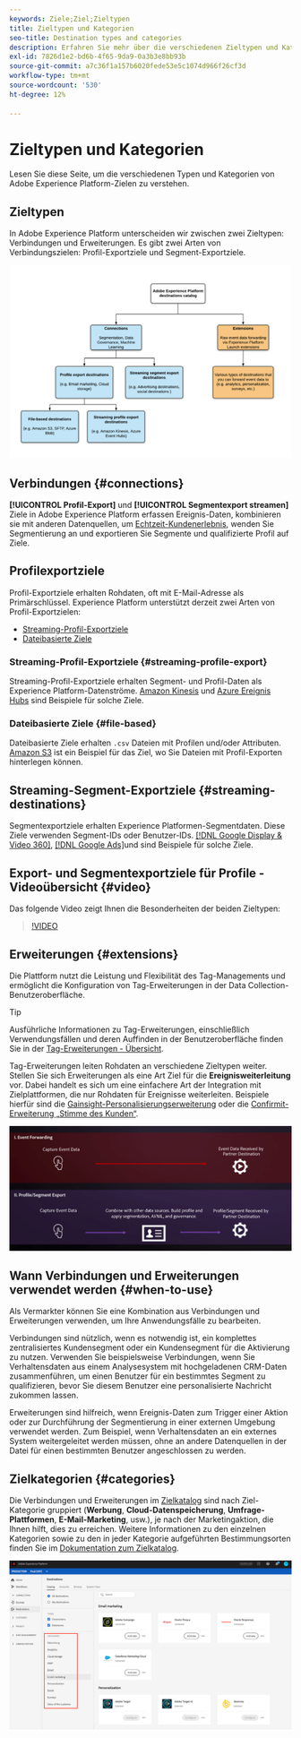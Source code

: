 ```yaml
---
keywords: Ziele;Ziel;Zieltypen
title: Zieltypen und Kategorien
seo-title: Destination types and categories
description: Erfahren Sie mehr über die verschiedenen Zieltypen und Kategorien in Adobe Experience Platform.
exl-id: 7826d1e2-bd6b-4f65-9da9-0a3b3e8bb93b
source-git-commit: a7c36f1a157b6020fede53e5c1074d966f26cf3d
workflow-type: tm+mt
source-wordcount: '530'
ht-degree: 12%

---
```


# Zieltypen und Kategorien

Lesen Sie diese Seite, um die verschiedenen Typen und Kategorien von Adobe Experience Platform-Zielen zu verstehen.

## Zieltypen

In Adobe Experience Platform unterscheiden wir zwischen zwei Zieltypen: Verbindungen und Erweiterungen. Es gibt zwei Arten von Verbindungszielen: Profil-Exportziele und Segment-Exportziele.

![Bestimmungsarten](./assets/destination-types/types-of-destinations.png)

## Verbindungen {#connections}

**[!UICONTROL Profil-Export]** und **[!UICONTROL Segmentexport streamen]** Ziele in Adobe Experience Platform erfassen Ereignis-Daten, kombinieren sie mit anderen Datenquellen, um [Echtzeit-Kundenerlebnis](../profile/home.md), wenden Sie Segmentierung an und exportieren Sie Segmente und qualifizierte Profil auf Ziele.

## Profilexportziele

Profil-Exportziele erhalten Rohdaten, oft mit E-Mail-Adresse als Primärschlüssel. Experience Platform unterstützt derzeit zwei Arten von Profil-Exportzielen:

* [Streaming-Profil-Exportziele](#streaming-profile-export)
* [Dateibasierte Ziele](#file-based)

### Streaming-Profil-Exportziele {#streaming-profile-export}

Streaming-Profil-Exportziele erhalten Segment- und Profil-Daten als Experience Platform-Datenströme. [Amazon Kinesis](catalog/cloud-storage/amazon-kinesis.md) und [Azure Ereignis Hubs](catalog/cloud-storage/azure-event-hubs.md) sind Beispiele für solche Ziele.

### Dateibasierte Ziele {#file-based}

Dateibasierte Ziele erhalten `.csv` Dateien mit Profilen und/oder Attributen. [Amazon S3](catalog/cloud-storage/amazon-s3.md) ist ein Beispiel für das Ziel, wo Sie Dateien mit Profil-Exporten hinterlegen können.

## Streaming-Segment-Exportziele {#streaming-destinations}

Segmentexportziele erhalten Experience Platformen-Segmentdaten. Diese Ziele verwenden Segment-IDs oder Benutzer-IDs. [[!DNL Google Display & Video 360]](catalog/advertising/google-dv360.md), [[!DNL Google Ads]](catalog/advertising/google-ads-destination.md)und sind Beispiele für solche Ziele.

## Export- und Segmentexportziele für Profile - Videoübersicht {#video}

Das folgende Video zeigt Ihnen die Besonderheiten der beiden Zieltypen:

>[!VIDEO](https://video.tv.adobe.com/v/29707?quality=12)

## Erweiterungen {#extensions}

Die Plattform nutzt die Leistung und Flexibilität des Tag-Managements und ermöglicht die Konfiguration von Tag-Erweiterungen in der Data Collection-Benutzeroberfläche.

>[!TIP]
>
>Ausführliche Informationen zu Tag-Erweiterungen, einschließlich Verwendungsfällen und deren Auffinden in der Benutzeroberfläche finden Sie in der [Tag-Erweiterungen - Übersicht](./catalog/launch-extensions/overview.md).

Tag-Erweiterungen leiten Rohdaten an verschiedene Zieltypen weiter. Stellen Sie sich Erweiterungen als eine Art Ziel für die **Ereignisweiterleitung** vor. Dabei handelt es sich um eine einfachere Art der Integration mit Zielplattformen, die nur Rohdaten für Ereignisse weiterleiten. Beispiele hierfür sind die [Gainsight-Personalisierungserweiterung](./catalog/personalization/gainsight.md) oder die [Confirmit-Erweiterung „Stimme des Kunden“](./catalog/voice/confirmit-digital-feedback.md).

![Tag-Erweiterungen im Vergleich zu anderen Zielen](./assets/common/launch-and-other-destinations.png)

## Wann Verbindungen und Erweiterungen verwendet werden {#when-to-use}

Als Vermarkter können Sie eine Kombination aus Verbindungen und Erweiterungen verwenden, um Ihre Anwendungsfälle zu bearbeiten.

Verbindungen sind nützlich, wenn es notwendig ist, ein komplettes zentralisiertes Kundensegment oder ein Kundensegment für die Aktivierung zu nutzen. Verwenden Sie beispielsweise Verbindungen, wenn Sie Verhaltensdaten aus einem Analysesystem mit hochgeladenen CRM-Daten zusammenführen, um einen Benutzer für ein bestimmtes Segment zu qualifizieren, bevor Sie diesem Benutzer eine personalisierte Nachricht zukommen lassen.

Erweiterungen sind hilfreich, wenn Ereignis-Daten zum Trigger einer Aktion oder zur Durchführung der Segmentierung in einer externen Umgebung verwendet werden. Zum Beispiel, wenn Verhaltensdaten an ein externes System weitergeleitet werden müssen, ohne an andere Datenquellen in der Datei für einen bestimmten Benutzer angeschlossen zu werden.

## Zielkategorien {#categories}

Die Verbindungen und Erweiterungen im [Zielkatalog](https://platform.adobe.com/destination/catalog) sind nach Ziel-Kategorie gruppiert (**Werbung**, **Cloud-Datenspeicherung**, **Umfrage-Plattformen**, **E-Mail-Marketing**, usw.), je nach der Marketingaktion, die Ihnen hilft, dies zu erreichen. Weitere Informationen zu den einzelnen Kategorien sowie zu den in jeder Kategorie aufgeführten Bestimmungsorten finden Sie im [Dokumentation zum Zielkatalog](./catalog/overview.md).

![Zielkategorien](./assets/destination-types/destination-categories-menu.png)
